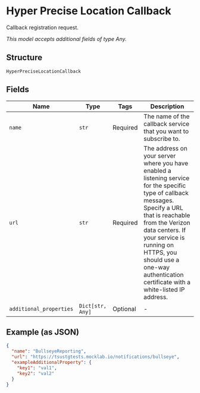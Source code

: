 
# Hyper Precise Location Callback

Callback registration request.

*This model accepts additional fields of type Any.*

## Structure

`HyperPreciseLocationCallback`

## Fields

| Name | Type | Tags | Description |
|  --- | --- | --- | --- |
| `name` | `str` | Required | The name of the callback service that you want to subscribe to. |
| `url` | `str` | Required | The address on your server where you have enabled a listening service for the specific type of callback messages. Specify a URL that is reachable from the Verizon data centers. If your service is running on HTTPS, you should use a one-way authentication certificate with a white-listed IP address. |
| `additional_properties` | `Dict[str, Any]` | Optional | - |

## Example (as JSON)

```json
{
  "name": "BullseyeReporting",
  "url": "https://tsustgtests.mocklab.io/notifications/bullseye",
  "exampleAdditionalProperty": {
    "key1": "val1",
    "key2": "val2"
  }
}
```


